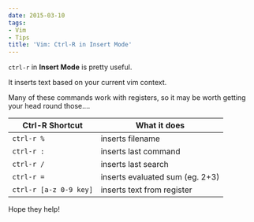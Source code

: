 ```yaml
---
date: 2015-03-10
tags:
- Vim
- Tips
title: 'Vim: Ctrl-R in Insert Mode'
---
```


`ctrl-r` in **Insert Mode** is pretty useful.

It inserts text based on your current vim context.

Many of these commands work with registers, so it may be worth getting your head round those....

Ctrl-R Shortcut | What it does
-----------|------------
`ctrl-r %` | inserts filename
`ctrl-r :` | inserts last command
`ctrl-r /` | inserts last search
`ctrl-r =` | inserts evaluated sum (eg. 2+3)
`ctrl-r [a-z 0-9 key]` | inserts text from register


Hope they help!
